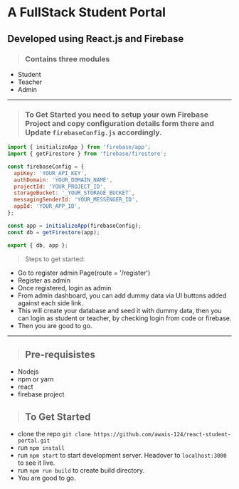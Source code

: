 # A FullStack Student Portal 
## Developed using React.js and Firebase
> ### Contains three modules
- Student
- Teacher
- Admin

---

> ### To Get Started you need to setup your own Firebase Project and copy configuration details form there and Update `firebaseConfig.js` accordingly.
> 
```js
import { initializeApp } from 'firebase/app';
import { getFirestore } from 'firebase/firestore';

const firebaseConfig = {
  apiKey: 'YOUR_API_KEY',
  authDomain: 'YOUR_DOMAIN_NAME',
  projectId: 'YOUR_PROJECT_ID',
  storageBucket: '_YOUR_STORAGE_BUCKET',
  messagingSenderId: 'YOUR_MESSENGER_ID',
  appId: 'YOUR_APP_ID',
};

const app = initializeApp(firebaseConfig);
const db = getFirestore(app);

export { db, app };
```

> Steps to get started:
- Go to register admin Page(route = '/register')
- Register as admin
- Once registered, login as admin
- From admin dashboard, you can add dummy data via UI buttons added against each side link.
- This will create your database and seed it with dummy data, then you can login as student or teacher, by checking login from code or firebase.
- Then you are good to go.

---


> ## Pre-requisistes
- Nodejs
- npm or yarn
- react
- firebase project


> ## To Get Started 
- clone the repo `git clone https://github.com/awais-124/react-student-portal.git`
- run `npm install`
- run `npm start` to start development server. Headover to `localhost:3000` to see it live.
- run `npm run build` to create build directory.
- You are good to go.

